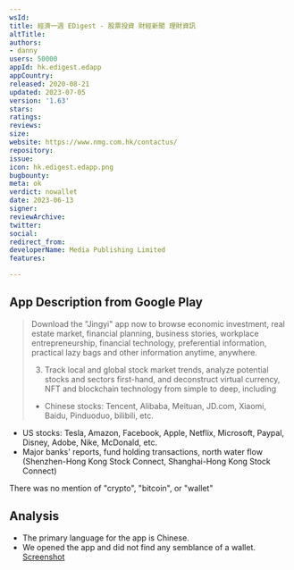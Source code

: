 ```yaml
---
wsId: 
title: 經濟一週 EDigest - 股票投資 財經新聞 理財資訊
altTitle: 
authors:
- danny
users: 50000
appId: hk.edigest.edapp
appCountry: 
released: 2020-08-21
updated: 2023-07-05
version: '1.63'
stars: 
ratings: 
reviews: 
size: 
website: https://www.nmg.com.hk/contactus/
repository: 
issue: 
icon: hk.edigest.edapp.png
bugbounty: 
meta: ok
verdict: nowallet
date: 2023-06-13
signer: 
reviewArchive: 
twitter: 
social: 
redirect_from: 
developerName: Media Publishing Limited
features: 

---
```


## App Description from Google Play

> Download the "Jingyi" app now to browse economic investment, real estate market, financial planning, business stories, workplace entrepreneurship, financial technology, preferential information, practical lazy bags and other information anytime, anywhere.
>
> 3. Track local and global stock market trends, analyze potential stocks and sectors first-hand, and deconstruct virtual currency, NFT and blockchain technology from simple to deep, including
> - Chinese stocks: Tencent, Alibaba, Meituan, JD.com, Xiaomi, Baidu, Pinduoduo, bilibili, etc.
- US stocks: Tesla, Amazon, Facebook, Apple, Netflix, Microsoft, Paypal, Disney, Adobe, Nike, McDonald, etc.
- Major banks' reports, fund holding transactions, north water flow (Shenzhen-Hong Kong Stock Connect, Shanghai-Hong Kong Stock Connect) 

There was no mention of "crypto", "bitcoin", or "wallet"

## Analysis 

- The primary language for the app is Chinese.
- We opened the app and did not find any semblance of a wallet. [Screenshot](https://twitter.com/BitcoinWalletz/status/1668550779509121029)